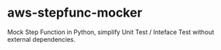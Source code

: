 # aws-stepfunc-mocker
Mock Step Function in Python, simplify Unit Test / Inteface Test without external dependencies.

